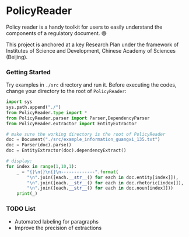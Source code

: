 # PolicyReader

Policy reader is a handy toolkit for users to easily understand the components of a regulatory document. :smile:

This project is anchored at a key Research Plan under the framework of Institutes of Science and Development, Chinese Academy of Sciences (Beijing).

### Getting Started

Try examples in `./src` directory and run it. Before executing the codes, change your directory to the root of `PolicyReader`:

```python
import sys
sys.path.append("./")
from PolicyReader.type import *
from PolicyReader.parser import Parser,DependencyParser
from PolicyReader.extractor import EntityExtractor

# make sure the working directory is the root of PolicyReader
doc = Document("./src/example_information_guangxi_135.txt")
doc = Parser(doc).parse()
doc = EntityExtractor(doc).dependencyExtract()

# display:
for index in range(1,10,1):
    _ = "{}\n{}\n{}\n-------------".format(
        "\n".join([each.__str__() for each in doc.entity[index]]),
        "\n".join([each.__str__() for each in doc.rhetoric[index]]),
        "\n".join([each.__str__() for each in doc.noun[index]]))
    print(_)
```



### TODO List

- Automated labeling for paragraphs
- Improve the precision of extractions